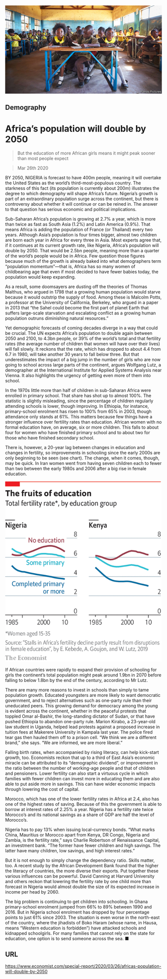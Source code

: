 ![](./images/20200328_SRP090_0.jpg)

## Demography

# Africa’s population will double by 2050

> But the education of more African girls means it might peak sooner than most people expect

> Mar 26th 2020

BY 2050, NIGERIA is forecast to have 400m people, meaning it will overtake the United States as the world’s third-most-populous country. The starkness of this fact (its population is currently about 200m) illustrates the degree to which demography will shape Africa’s future. Nigeria’s growth is part of an extraordinary population surge across the continent, but there is controversy about whether it will continue or can be reined in. The answer to that question has serious economic and political implications.

Sub-Saharan Africa’s population is growing at 2.7% a year, which is more than twice as fast as South Asia (1.2%) and Latin America (0.9%). That means Africa is adding the population of France (or Thailand) every two years. Although Asia’s population is four times bigger, almost two children are born each year in Africa for every three in Asia. Most experts agree that, if it continues at its current growth rate, like Nigeria, Africa’s population will double by 2050. That would be 2.5bn people, meaning more than a quarter of the world’s people would be in Africa. Few question those figures because much of the growth is already baked into what demographers term “population momentum”—that is, Africa has so many women of childbearing age that even if most decided to have fewer babies today, the population would keep expanding.

As a result, some doomsayers are dusting off the theories of Thomas Malthus, who argued in 1798 that a growing human population would starve because it would outstrip the supply of food. Among these is Malcolm Potts, a professor at the University of California, Berkeley, who argued in a paper in 2013 that “the Sahel could become the first part of planet Earth that suffers large-scale starvation and escalating conflict as a growing human population outruns diminishing natural resources.”

Yet demographic forecasts of coming decades diverge in a way that could be crucial. The UN expects Africa’s population to double again between 2050 and 2100, to 4.3bn people, or 39% of the world’s total and that fertility rates (the average number of children that women will have over their lives) will fall slowly. It reckons that the rate, which has dropped to about 4.4 from 6.7 in 1980, will take another 30 years to fall below three. But that underestimates the impact of a big jump in the number of girls who are now going to school across large parts of the continent, argues Wolfgang Lutz, a demographer at the International Institute for Applied Systems Analysis near Vienna. It also highlights the urgency of getting even more of them into school.

In the 1970s little more than half of children in sub-Saharan Africa were enrolled in primary school. That share has shot up to almost 100%. The statistic is slightly misleading, since the percentage of children regularly attending schools is lower, though improving. In Ethiopia, for instance, primary-school enrolment has risen to 100% from 65% in 2003, though attendance only stands at 61%. This matters because few things have a stronger influence over fertility rates than education. African women with no formal education have, on average, six or more children. This falls to about four for women who have finished primary school and to about two for those who have finished secondary school.

There is, however, a 20-year lag between changes in education and changes in fertility, so improvements in schooling since the early 2000s are only beginning to be seen (see chart). The change, when it comes, though, may be quick. In Iran women went from having seven children each to fewer than two between the early 1980s and 2006 after a big rise in female education.

![](./images/20200328_SRC294.png)

If African countries were rapidly to expand their provision of schooling for girls the continent’s total population might peak around 1.9bn in 2070 before falling to below 1.8bn by the end of the century, according to Mr Lutz.

There are many more reasons to invest in schools than simply to tame population growth. Educated youngsters are more likely to want democratic government, and to reject alternatives such as one-party rule than their uneducated peers. This growing demand for democracy among the young is evident across the continent, whether in the peaceful protests that toppled Omar al-Bashir, the long-standing dictator of Sudan, or that have pushed Ethiopia to abandon one-party rule. Marion Kirabo, a 23-year-old law student in Uganda, helped lead protests against a proposed increase in tuition fees at Makerere University in Kampala last year. The police fired tear gas then hauled them off to a prison cell. “We think we are a different brand,” she says. “We are informed, we are more liberal.”

Falling birth rates, when accompanied by rising literacy, can help kick-start growth, too. Economists reckon that up to a third of East Asia’s economic miracle can be attributed to its “demographic dividend”, or improvement in the ratio between the number of working-age people and that of children and pensioners. Lower fertility can also start a virtuous cycle in which families with fewer children can invest more in educating them and are also able to put aside more in savings. This can have wider economic impacts through lowering the cost of capital.

Morocco, which has one of the lower fertility rates in Africa at 2.4, also has one of the highest rates of saving. Because of this the government is able to borrow at interest rates of 2.25% a year. Nigeria has a fertility rate twice Morocco’s and its national savings as a share of GDP are half the level of Morocco’s.

Nigeria has to pay 13% when issuing local-currency bonds. “What marks China, Mauritius or Morocco apart from Kenya, DR Congo, Nigeria and Zambia, is the fertility rate,” says Charlie Robertson of Renaissance Capital, an investment bank. “The former have fewer children and high savings. The latter have many children, low savings, and high interest rates.”

But it is not enough to simply change the dependency ratio. Skills matter, too. A recent study by the African Development Bank found that the higher the literacy of countries, the more diverse their exports. Put together these various influences can be powerful. David Canning at Harvard University and others reckon that lowering the fertility rate by one child more than forecast in Nigeria would almost double the size of its expected increase in income per head by 2060.

The big problem is continuing to get children into schooling. In Ghana primary-school enrolment jumped from 66% to 89% between 1990 and 2016. But in Nigeria school enrolment has dropped by four percentage points to just 61% since 2003. The situation is even worse in the north-east of the country, where the jihadists of Boko Haram (whose name, in Hausa, means “Western education is forbidden”) have attacked schools and kidnapped schoolgirls. For many families that cannot rely on the state for education, one option is to send someone across the sea. ■

## URL

https://www.economist.com/special-report/2020/03/26/africas-population-will-double-by-2050
